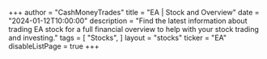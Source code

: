 +++
author = "CashMoneyTrades"
title = "EA | Stock and Overview"
date = "2024-01-12T10:00:00"
description = "Find the latest information about trading EA stock for a full financial overview to help with your stock trading and investing."
tags = [
   "Stocks",
]
layout = "stocks"
ticker = "EA"
disableListPage = true
+++

